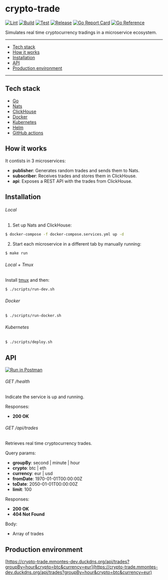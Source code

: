 # crypto-trade
[![Lint](https://github.com/mmontes11/crypto-trade/workflows/Lint/badge.svg)](https://github.com/mmontes11/crypto-trade/actions?query=workflow%3ALint)
[![Build](https://github.com/mmontes11/crypto-trade/workflows/Build/badge.svg)](https://github.com/mmontes11/crypto-trade/actions?query=workflow%3ABuild)
[![Test](https://github.com/mmontes11/crypto-trade/workflows/Test/badge.svg)](https://github.com/mmontes11/crypto-trade/actions?query=workflow%3ATest)
[![Release](https://github.com/mmontes11/crypto-trade/workflows/Release/badge.svg)](https://github.com/mmontes11/crypto-trade/actions?query=workflow%3ARelease)
[![Go Report Card](https://goreportcard.com/badge/github.com/mmontes11/crypto-trade)](https://goreportcard.com/report/github.com/mmontes11/crypto-trade)
[![Go Reference](https://pkg.go.dev/badge/github.com/mmontes11/crypto-trade.svg)](https://pkg.go.dev/github.com/mmontes11/crypto-trade)

Simulates real time cryptocurrency tradings in a microservice ecosystem.

---

- [Tech stack](#tech-stack)
- [How it works](#how-it-works)
- [Installation](#installation)
- [API](#api)
- [Production environment](#production-environment)

---

## Tech stack

- [Go](https://golang.org/)
- [Nats](https://nats.io/)
- [ClickHouse](https://clickhouse.tech/)
- [Docker](https://www.docker.com/)
- [Kubernetes](https://kubernetes.io/)
- [Helm](https://helm.sh/)
- [GitHub actions](https://github.com/features/actions)

## How it works

It contists in 3 microservices:
- **publisher**: Generates random trades and sends them to Nats.
- **subscriber**: Receives trades and stores them in ClickHouse.
- **api**: Exposes a REST API with the trades from ClickHouse.

## Installation

###### Local

1. Set up Nats and ClickHouse:
```bash
$ docker-compose -f docker-compose.services.yml up -d
```
2. Start each microservice in a different tab by manually running:
```bash
$ make run
```
###### Local + Tmux

Install [tmux](https://github.com/tmux/tmux) and then:
```bash
$ ./scripts/run-dev.sh
```
###### Docker

```bash
$ ./scripts/run-docker.sh
```
###### Kubernetes

```bash
$ ./scripts/deploy.sh
```
## API

[![Run in Postman](https://run.pstmn.io/button.svg)](https://app.getpostman.com/run-collection/155f5c6f3ba941caed61#?env%5Bcrypto-trade%20PRO%5D=W3sia2V5IjoidXJsIiwidmFsdWUiOiJodHRwczovL2NyeXB0by10cmFkZS5tbW9udGVzLWRldi5kdWNrZG5zLm9yZyIsImVuYWJsZWQiOnRydWV9XQ==)

###### GET /health

Indicate the service is up and running.

Responses:
- **200 OK**

###### GET /api/trades

Retrieves real time cryptocurrency trades. 

Query params:
- **groupBy**: second | minute | hour
- **crypto**: btc | eth
- **currency**: eur | usd
- **fromDate**: 1970-01-01T00:00:00Z
- **toDate**: 2050-01-01T00:00:00Z
- **limit**: 100

Responses:
- **200 OK**
- **404 Not Found**

Body:
- Array of trades


## Production environment

[https://crypto-trade.mmontes-dev.duckdns.org/api/trades?groupBy=hour&crypto=btc&currency=eur](https://crypto-trade.mmontes-dev.duckdns.org/api/trades?groupBy=hour&crypto=btc&currency=eur)
